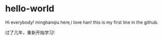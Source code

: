 # hello-world
Hi everybody!
  minghanqiu here,i love han!
this is my first line in the github.


过了几年，重新开始学习!
